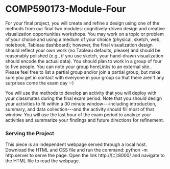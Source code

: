 # COMP590173-Module-Four

For your final project, you will create and refine a design using one of the methods from our final two modules: cognitively-driven design and creative visualization opportunities workshops. You may work on a topic or problem of your choice and using a medium of your choice (physical, sketch, web, notebook, Tableau dashboard); however, the final visualization design should reflect your own work (no Tableau defaults, please) and should be reasonably polished (e.g., if you use sketch, your hand-drawn visualization should encode the actual data). You should plan to work in a group of four to five people. You can note your group hereLinks to an external site.. Please feel free to list a partial group and/or join a partial group, but make sure you get in contact with everyone in your group so that there aren't any surprises come the exam day :-) 

You will use the methods to develop an activity that you will deploy with your classmates during the final exam period. Note that you should design your activities to fit within a 30 minute window---including introduction, summary, and data collection---and the activity should fill most of that window. You will use the last hour of the exam period to analyze your activities and summarize your findings and future directions for refinement. 

### Serving the Project

This piece is an independent webpage served through a local host. Download the HTML and CSS file and run the command: python -m http.server to serve the page. Open the link http://[::]:8000/ and navigate to the HTML file to read the webpage.
